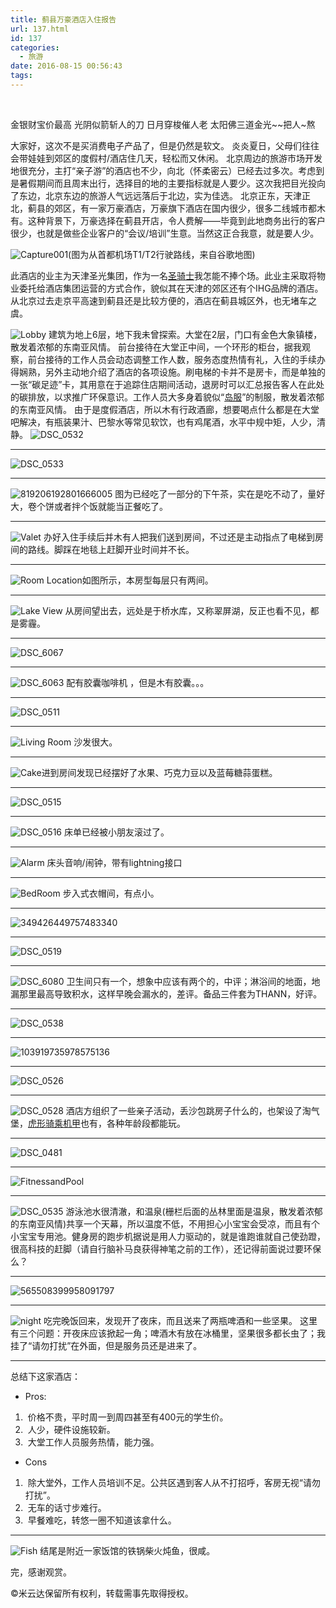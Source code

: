 ```yaml
---
title: 蓟县万豪酒店入住报告
url: 137.html
id: 137
categories:
  - 旅游
date: 2016-08-15 00:56:43
tags:
---
```


 

金银财宝价最高
光阴似箭斩人的刀
日月穿梭催人老
太阳佛三道金光~~把人~熬

大家好，这次不是买消费电子产品了，但是仍然是软文。 炎炎夏日，父母们往往会带娃娃到郊区的度假村/酒店住几天，轻松而又休闲。 北京周边的旅游市场开发地很充分，主打“亲子游”的酒店也不少，向北（怀柔密云）已经去过多次。考虑到是暑假期间而且周末出行，选择目的地的主要指标就是人要少。这次我把目光投向了东边，北京东边的旅游人气远远落后于北边，实为佳选。 北京正东，天津正北，蓟县的郊区，有一家万豪酒店，万豪旗下酒店在国内很少，很多二线城市都木有。这种背景下，万豪选择在蓟县开店，令人费解——毕竟到此地商务出行的客户很少，也就是做些企业客户的“会议/培训”生意。当然这正合我意，就是要人少。

![Capture001](https://cdn.beijing2b.com/wp-content/uploads/2016/08/Capture001.png)(图为从首都机场T1/T2行驶路线，来自谷歌地图)

此酒店的业主为天津圣光集团，作为一名[圣骑士](http://www.battlenet.com.cn/wow/zh/character/%E7%93%A6%E9%87%8C%E7%8E%9B%E8%90%A8%E6%96%AF/%E5%A4%A7%E7%81%AF/simple)我怎能不捧个场。此业主采取将物业委托给酒店集团运营的方式合作，貌似其在天津的郊区还有个IHG品牌的酒店。 从北京过去走京平高速到蓟县还是比较方便的，酒店在蓟县城区外，也无堵车之虞。

![Lobby](https://cdn.beijing2b.com/wp-content/uploads/2016/08/DSC_0537.jpg) 建筑为地上6层，地下我未曾探索。大堂在2层，门口有金色大象镇楼，散发着浓郁的东南亚风情。 前台接待在大堂正中间，一个环形的柜台，据我观察，前台接待的工作人员会动态调整工作人数，服务态度热情有礼，入住的手续办得娴熟，另外主动地介绍了酒店的各项设施。刷电梯的卡并不是房卡，而是单独的一张“碳足迹”卡，其用意在于追踪住店期间活动，退房时可以汇总报告客人在此处的碳排放，以求推广环保意识。工作人员大多身着貌似“[岛服](http://baike.baidu.com/view/2440187.htm)”的制服，散发着浓郁的东南亚风情。 由于是度假酒店，所以木有行政酒廊，想要喝点什么都是在大堂吧解决，有瓶装果汁、巴黎水等常见软饮，也有鸡尾酒，水平中规中矩，人少，清静。 ![DSC_0532](https://cdn.beijing2b.com/wp-content/uploads/2016/08/DSC_0532.jpg)

* * *

![DSC_0533](https://cdn.beijing2b.com/wp-content/uploads/2016/08/DSC_0533.jpg)

* * *

![819206192801666005](https://cdn.beijing2b.com/wp-content/uploads/2016/08/819206192801666005.jpg) 图为已经吃了一部分的下午茶，实在是吃不动了，量好大，卷个饼或者拌个饭就能当正餐吃了。

* * *

![Valet](https://cdn.beijing2b.com/wp-content/uploads/2016/08/DSC_0524.jpg) 办好入住手续后并木有人把我们送到房间，不过还是主动指点了电梯到房间的路线。脚踩在地毯上赶脚开业时间并不长。

* * *

![Room Location](https://cdn.beijing2b.com/wp-content/uploads/2016/08/DSC_0499..jpg)如图所示，本房型每层只有两间。

* * *

![Lake View](https://cdn.beijing2b.com/wp-content/uploads/2016/08/DSC_0522.jpg) 从房间望出去，远处是于桥水库，又称翠屏湖，反正也看不见，都是雾霾。

* * *

![DSC_6067](https://cdn.beijing2b.com/wp-content/uploads/2016/08/DSC_6067.jpg)

* * *

![DSC_6063](https://cdn.beijing2b.com/wp-content/uploads/2016/08/DSC_6063.jpg) 配有胶囊咖啡机 ，但是木有胶囊。。。

* * *

![DSC_0511](https://cdn.beijing2b.com/wp-content/uploads/2016/08/DSC_0511.jpg)

* * *

![Living Room](https://cdn.beijing2b.com/wp-content/uploads/2016/08/DSC_6066.jpg) 沙发很大。

* * *

![Cake](https://cdn.beijing2b.com/wp-content/uploads/2016/08/DSC_6060.jpg)进到房间发现已经摆好了水果、巧克力豆以及蓝莓糖蒜蛋糕。

* * *

![DSC_0515](https://cdn.beijing2b.com/wp-content/uploads/2016/08/DSC_0515.jpg)

* * *

![DSC_0516](https://cdn.beijing2b.com/wp-content/uploads/2016/08/DSC_0516.jpg) 床单已经被小朋友滚过了。

* * *

![Alarm](https://cdn.beijing2b.com/wp-content/uploads/2016/08/DSC_6069.jpg) 床头音响/闹钟，带有lightning接口

* * *

![BedRoom](https://cdn.beijing2b.com/wp-content/uploads/2016/08/DSC_0517.jpg) 步入式衣帽间，有点小。

* * *

![349426449757483340](https://cdn.beijing2b.com/wp-content/uploads/2016/08/349426449757483340.jpg)

* * *

![DSC_0519](https://cdn.beijing2b.com/wp-content/uploads/2016/08/DSC_0519.jpg)

* * *

![DSC_6080](https://cdn.beijing2b.com/wp-content/uploads/2016/08/DSC_6080.jpg) 卫生间只有一个，想象中应该有两个的，中评；淋浴间的地面，地漏那里最高导致积水，这样早晚会漏水的，差评。备品三件套为THANN，好评。

* * *

![DSC_0538](https://cdn.beijing2b.com/wp-content/uploads/2016/08/DSC_0538.jpg)

* * *

![103919735978575136](https://cdn.beijing2b.com/wp-content/uploads/2016/08/103919735978575136.jpg)

* * *

![DSC_0526](https://cdn.beijing2b.com/wp-content/uploads/2016/08/DSC_0526.jpg)

* * *

![DSC_0528](https://cdn.beijing2b.com/wp-content/uploads/2016/08/DSC_0528.jpg) 酒店方组织了一些亲子活动，丢沙包跳房子什么的，也架设了淘气堡，[虎形骑乘机甲](https://item.taobao.com/item.htm?spm=a230r.1.14.6.IVVYli&id=531717082826&ns=1&abbucket=12#detail)也有，各种年龄段都能玩。

* * *

![DSC_0481](https://cdn.beijing2b.com/wp-content/uploads/2016/08/DSC_0481.jpg)

* * *

![FitnessandPool](https://cdn.beijing2b.com/wp-content/uploads/2016/08/DSC_0536.jpg)

* * *

![DSC_0535](https://cdn.beijing2b.com/wp-content/uploads/2016/08/DSC_0535.jpg) 游泳池水很清澈，和温泉(栅栏后面的丛林里面是温泉，散发着浓郁的东南亚风情)共享一个天幕，所以温度不低，不用担心小宝宝会受凉，而且有个小宝宝专用池。健身房的跑步机据说是用人力驱动的，就是谁跑谁就自己使劲蹬，很高科技的赶脚（请自行脑补马良获得神笔之前的工作），还记得前面说过要环保么？

* * *

![565508399958091797](https://cdn.beijing2b.com/wp-content/uploads/2016/08/565508399958091797.jpg)

* * *

![night](https://cdn.beijing2b.com/wp-content/uploads/2016/08/874676173209589359.jpg) 吃完晚饭回来，发现开了夜床，而且送来了两瓶啤酒和一些坚果。 这里有三个问题：开夜床应该掀起一角；啤酒木有放在冰桶里，坚果很多都长虫了；我挂了“请勿打扰”在外面，但是服务员还是进来了。

* * *

总结下这家酒店：

*   Pros:

1.   价格不贵，平时周一到周四甚至有400元的学生价。
2.   人少，硬件设施较新。
3.   大堂工作人员服务热情，能力强。

*   Cons

1.   除大堂外，工作人员培训不足。公共区遇到客人从不打招呼，客房无视“请勿打扰”。
2.   无车的话寸步难行。
3.   早餐难吃，转悠一圈不知道该拿什么。

* * *

![Fish](https://cdn.beijing2b.com/wp-content/uploads/2016/08/148923577833657693.jpg) 结尾是附近一家饭馆的铁锅柴火炖鱼，很咸。

完，感谢观赏。

©米云达保留所有权利，转载需事先取得授权。